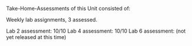 Take-Home-Assessments of this Unit consisted of:

Weekly lab assignments, 3 assessed.

Lab 2 assessment: 10/10
Lab 4 assessment: 10/10
Lab 6 assessment: (not yet released at this time)